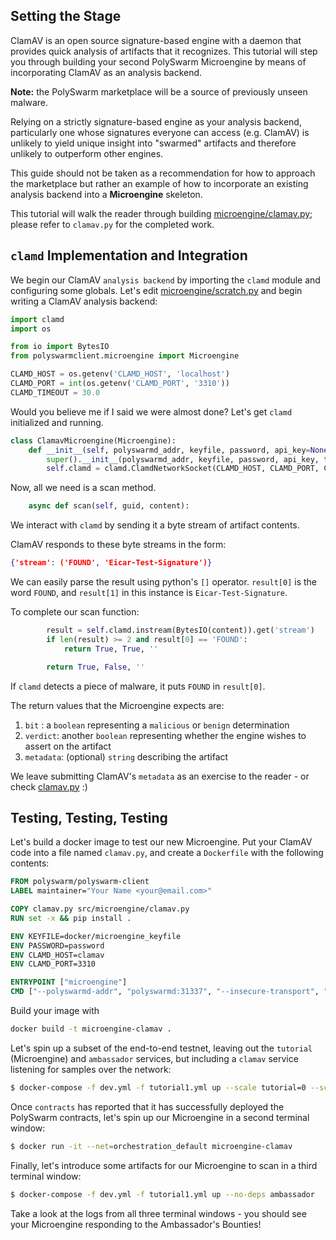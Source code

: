 ## Setting the Stage

ClamAV is an open source signature-based engine with a daemon that provides quick analysis of artifacts that it recognizes. This tutorial will step you through building your second PolySwarm Microengine by means of incorporating ClamAV as an analysis backend.

<div class="m-flag">
  <p><strong style="display: inline;">Note:</strong> the PolySwarm marketplace will be a source of previously unseen malware.</p>
  <p>Relying on a strictly signature-based engine as your analysis backend, particularly one whose signatures everyone can access (e.g. ClamAV) is unlikely to yield unique insight into "swarmed" artifacts and therefore unlikely to outperform other engines. </p>
  <p>This guide should not be taken as a recommendation for how to approach the marketplace but rather an example of how to incorporate an existing analysis backend into a <strong style="display: inline;">Microengine</strong> skeleton.</p>
</div>

This tutorial will walk the reader through building [microengine/clamav.py](https://github.com/polyswarm/polyswarm-client/blob/master/src/microengine/clamav.py); please refer to `clamav.py` for the completed work.

## `clamd` Implementation and Integration

We begin our ClamAV `analysis backend` by importing the `clamd` module and configuring some globals. Let's edit [microengine/scratch.py](https://github.com/polyswarm/polyswarm-client/blob/master/src/microengine/scratch.py) and begin writing a ClamAV analysis backend:

```python
import clamd
import os

from io import BytesIO
from polyswarmclient.microengine import Microengine

CLAMD_HOST = os.getenv('CLAMD_HOST', 'localhost')
CLAMD_PORT = int(os.getenv('CLAMD_PORT', '3310'))
CLAMD_TIMEOUT = 30.0
```

Would you believe me if I said we were almost done? Let's get `clamd` initialized and running.

```python
class ClamavMicroengine(Microengine):
    def __init__(self, polyswarmd_addr, keyfile, password, api_key=None, testing=0, insecure_transport=False, chains={'home'}):
        super().__init__(polyswarmd_addr, keyfile, password, api_key, testing, insecure_transport, chains)
        self.clamd = clamd.ClamdNetworkSocket(CLAMD_HOST, CLAMD_PORT, CLAMD_TIMEOUT)
```

Now, all we need is a scan method.

```python
    async def scan(self, guid, content):
```

We interact with `clamd` by sending it a byte stream of artifact contents.

ClamAV responds to these byte streams in the form:

```json
{'stream': ('FOUND', 'Eicar-Test-Signature')}
```

We can easily parse the result using python's `[]` operator. `result[0]` is the word `FOUND`, and `result[1]` in this instance is `Eicar-Test-Signature`.

To complete our scan function:

```python
        result = self.clamd.instream(BytesIO(content)).get('stream')
        if len(result) >= 2 and result[0] == 'FOUND':
            return True, True, ''

        return True, False, ''
```

If `clamd` detects a piece of malware, it puts `FOUND` in `result[0]`.

The return values that the Microengine expects are:

1. `bit` : a `boolean` representing a `malicious` or `benign` determination
2. `verdict`: another `boolean` representing whether the engine wishes to assert on the artifact
3. `metadata`: (optional) `string` describing the artifact

We leave submitting ClamAV's `metadata` as an exercise to the reader - or check [clamav.py](https://github.com/polyswarm/polyswarm-client/blob/master/src/microengine/clamav.py) :)

## Testing, Testing, Testing

Let's build a docker image to test our new Microengine. Put your ClamAV code into a file named `clamav.py`, and create a `Dockerfile` with the following contents:

```dockerfile
FROM polyswarm/polyswarm-client
LABEL maintainer="Your Name <your@email.com>"

COPY clamav.py src/microengine/clamav.py
RUN set -x && pip install .

ENV KEYFILE=docker/microengine_keyfile
ENV PASSWORD=password
ENV CLAMD_HOST=clamav
ENV CLAMD_PORT=3310

ENTRYPOINT ["microengine"]
CMD ["--polyswarmd-addr", "polyswarmd:31337", "--insecure-transport", "--testing", "10", "--backend", "clamav"]
```

Build your image with

```sh
docker build -t microengine-clamav .
```

Let's spin up a subset of the end-to-end testnet, leaving out the `tutorial` (Microengine) and `ambassador` services, but including a `clamav` service listening for samples over the network:

```sh
$ docker-compose -f dev.yml -f tutorial1.yml up --scale tutorial=0 --scale ambassador=0
```

Once `contracts` has reported that it has successfully deployed the PolySwarm contracts, let's spin up our Microengine in a second terminal window:

```sh
$ docker run -it --net=orchestration_default microengine-clamav
```

Finally, let's introduce some artifacts for our Microengine to scan in a third terminal window:

```sh
$ docker-compose -f dev.yml -f tutorial1.yml up --no-deps ambassador
```

Take a look at the logs from all three terminal windows - you should see your Microengine responding to the Ambassador's Bounties!
